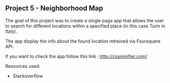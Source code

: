 ## Project 5 - Neighborhood Map

The goal of this project was to create a single page app that allows the user to search for different locations within a specified place (in this case Turin in Italy).

The app display the info about the found location retreived via Foursquare API.

If you want to check the app follow this link : <a href="http://cssminifier.com/">http://cssminifier.com/</a>



Resources used:


* Stackoverflow


